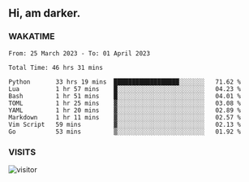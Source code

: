 ## Hi, am darker.

### WAKATIME

<!--START_SECTION:waka-->

```text
From: 25 March 2023 - To: 01 April 2023

Total Time: 46 hrs 31 mins

Python       33 hrs 19 mins  ██████████████████░░░░░░░   71.62 %
Lua          1 hr 57 mins    █░░░░░░░░░░░░░░░░░░░░░░░░   04.23 %
Bash         1 hr 51 mins    █░░░░░░░░░░░░░░░░░░░░░░░░   04.01 %
TOML         1 hr 25 mins    ▓░░░░░░░░░░░░░░░░░░░░░░░░   03.08 %
YAML         1 hr 20 mins    ▓░░░░░░░░░░░░░░░░░░░░░░░░   02.89 %
Markdown     1 hr 11 mins    ▓░░░░░░░░░░░░░░░░░░░░░░░░   02.57 %
Vim Script   59 mins         ▓░░░░░░░░░░░░░░░░░░░░░░░░   02.13 %
Go           53 mins         ▒░░░░░░░░░░░░░░░░░░░░░░░░   01.92 %
```

<!--END_SECTION:waka-->

### VISITS
<!-- i should probably build this when i will have some time -->
![visitor](https://profile-counter.glitch.me/sanix-darker/count.svg)
